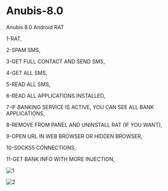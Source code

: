 # Anubis-8.0
Anubis 8.0 Android RAT

1-RAT,

2-SPAM SMS,

3-GET FULL CONTACT AND SEND SMS,

4-GET ALL SMS,

5-READ ALL SMS,

6-READ ALL APPLICATIONS INSTALLED,

7-IF BANKING SERVICE IS ACTIVE, YOU CAN SEE ALL BANK APPLICATIONS,

8-REMOVE FROM PANEL AND UNINSTALL RAT (IF YOU WANT),

9-OPEN URL IN WEB BROWSER OR HIDDEN BROWSER,

10-SOCKS5 CONNECTIONS,

11-GET BANK INFO WITH MORE INJECTION,


![1](https://user-images.githubusercontent.com/92768020/194461219-32bfe473-9d6c-4722-a0ec-f2032ea16489.png)

![2](https://user-images.githubusercontent.com/92768020/194461229-942bfe28-11c7-43d2-9103-a7ba87e74909.png)
